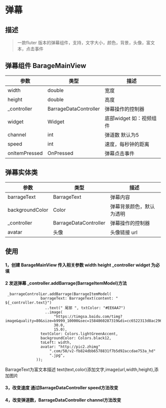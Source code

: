 # 弹幕

## 描述
>一款fluter 版本的弹幕组件，支持，文字大小，颜色，背景，头像，富文本，点击事件

## 弹幕组件 BarageMainView
  
参数 | 类型 |  描述  
-|-|-
width | double | 宽度 |
height | double | 高度 |
_controller | BarrageDataController | 弹幕操作的控制器 |
widget | Widget | 底部widget 如：视频组件 |
channel | int | 弹道数 默认为5|
speed | int |速度，每秒钟的距离|
onItemPressed | OnPressed | 弹幕点击事件|

## 弹幕实体类
参数 | 类型 |  描述  
-|-|-
barrageText | BarrageText | 弹幕内容 |
backgroundColor | Color | 弹幕背景颜色，默认为透明 |
_controller | BarrageDataController | 弹幕操作的控制器 |
avatar | 头像 | 头像链接 url |

## 使用 
#### 1，创建 BarageMainView 传入相关参数 width height _controller widget 为必填
#### 2 发送弹幕 _controller.addBarrage(BarrageItemModel)方法 
```
 _barrageControlLer.addBarrage(BarrageItemModel(
                barrageText: BarrageText(content: " ${_controller.text}")
                  ..text(" 尾部 ", txtColor: "#EE6AA7")
                  ..image(
                      "https://timgsa.baidu.com/timg?image&quality=80&size=b9999_10000&sec=1584860287319&di=cc6522313d8ac296de7dcbcaa6a36366&imgtype=0&src=http%3A%2F%2Fpic22.nipic.com%2F20120727%2F4819347_114740814000_2.jpg",
                      30.0,
                      15.0),
                textColor: Colors.lightGreenAccent,
                backgroundColor: Colors.black12,
                toLeft: width,
                avatar: "http://pic2.zhimg"
                    ".com/50/v2-fb824dbb6578831f7b5d92accdae753a_hd"
                    ".jpg",
              ));
```
BarrageText为富文本描述 text(text,color)添加文字,image(url,width,height),添加图片
#### 3，改变速度 通过BarrageDataController speed方法改变
#### 4，改变弹道数，BarrageDataController channel方法改变
  


